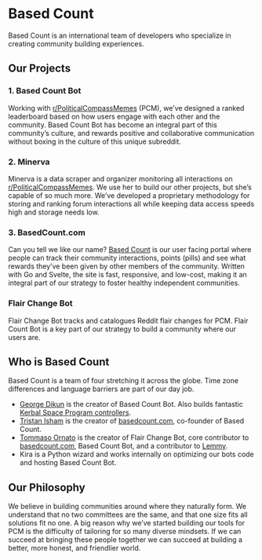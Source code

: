 # Based Count
Based Count is an international team of developers who specialize in creating community building experiences. 

## Our Projects
### 1. Based Count Bot
Working with [r/PoliticalCompassMemes](https://old.reddit.com/politicalcompassmemes) (PCM), we’ve designed a ranked leaderboard based on how users engage with each other and the community. Based Count Bot has become an integral part of this community’s culture, and rewards positive and collaborative communication without boxing in the culture of this unique subreddit. 

### 2. Minerva
Minerva is a data scraper and organizer monitoring all interactions on [r/PoliticalCompassMemes](https://old.reddit.com/politicalcompassmemes). We use her to build our other projects, but she’s capable of so much more. We’ve developed a proprietary methodology for storing and ranking forum interactions all while keeping data access speeds high and storage needs low. 

### 3. BasedCount.com
Can you tell we like our name? [Based Count](https://basedcount.com) is our user facing portal where people can track their community interactions, points (pills) and see what rewards they’ve been given by other members of the community. Written with Go and Svelte, the site is fast, responsive, and low-cost, making it an integral part of our strategy to foster healthy independent communities. 

### Flair Change Bot
Flair Change Bot tracks and catalogues Reddit flair changes for PCM. Flair Count Bot is a key part of our strategy to build a community where our users are. 

## Who is Based Count
Based Count is a team of four stretching it across the globe. Time zone differences and language barriers are part of our day job. 

- [George Dikun](https://github.com/CodapopKSP) is the creator of Based Count Bot. Also builds fantastic [Kerbal Space Program controllers](https://codapopksp.github.io/). 
- [Tristan Isham](https://github.com/tristanisham) is the creator of [basedcount.com](https://basedcount.com), co-founder of Based Count. 
- [Tommaso Ornato](https://github.com/ornato-t) is the creator of Flair Change Bot, core contributor to [basedcount.com](https://basedcount.com), Based Count Bot, and a contributor to [Lemmy](https://join-lemmy.org/). 
- Kira is a Python wizard and works internally on optimizing our bots code and hosting Based Count Bot. 

## Our Philosophy 
We believe in building communities around where they naturally form. We understand that no two committees are the same, and that one size fits all solutions fit no one. A big reason why we’ve started building our tools for PCM is the difficulty of tailoring for so many diverse mindsets. If we can succeed at bringing these people together we can succeed at building a better, more honest, and friendlier world. 